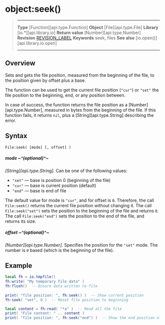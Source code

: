 # object:seek()

> --------------------- ------------------------------------------------------------------------------------------
> __Type__              [Function][api.type.Function]
> __Object__            [File][api.type.File]
> __Library__           [io.*][api.library.io]
> __Return value__      [Number][api.type.Number]
> __Revision__          [REVISION_LABEL](REVISION_URL)
> __Keywords__          seek, files
> __See also__          [io.open()][api.library.io.open]
> --------------------- ------------------------------------------------------------------------------------------


## Overview

Sets and gets the file position, measured from the beginning of the file, to the position given by offset plus a base.

The function can be used to get the current file position (`"cur"`) or `"set"` the file position to the beginning, end, or any position between.

In case of success, the function returns the file position as a [Number][api.type.Number], measured in bytes from the beginning of the file. If this function fails, it returns `nil`, plus a [String][api.type.String] describing the error.

## Syntax

	File:seek( [mode] [, offset] )

##### mode ~^(optional)^~
_[String][api.type.String]._ Can be one of the following values:

* `"set"` &mdash; base is position 0 (beginning of the file)
* `"cur"` &mdash; base is current position (default)
* `"end"` &mdash; base is end of file

The default value for mode is `"cur"`, and for offset is `0`. Therefore, the call `File:seek()` returns the current file position without changing it. The call `File:seek("set")` sets the position to the beginning of the file and returns `0`. The call `File:seek("end")` sets the position to the end of the file, and returns its size.

##### offset ~^(optional)^~
_[Number][api.type.Number]._ Specifies the position for the `"set"` mode. The number is `0` based (which is the beginning of the file).


## Example

``````lua
local fh = io.tmpfile()
fh:write( "My temporary file data" )
fh:flush()  -- Ensure data written to file
 
print( "file position: ", fh:seek() )  -- Show current position
fh:seek( "set", 0 )  -- Reset file position to beginning

local content = fh:read( "*a" )  -- Read all the file
print( "File content: " .. content )
print( "file position: ", fh:seek("end") )  -- Show the end position of file
``````
